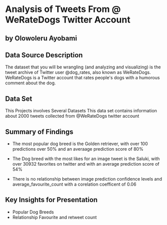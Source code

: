 # Analysis of Tweets From @ WeRateDogs Twitter Account

## by Olowoleru Ayobami


## Data Source Description

The dataset that you will be wrangling (and analyzing and visualizing) is the tweet archive of Twitter user @dog_rates, also known as WeRateDogs. WeRateDogs is a Twitter account that rates people's dogs with a humorous comment about the dog. 


## Data Set
This Projects involves Several Datasets This data set contains information about 2000 tweets  collected from @WeRateDogs twitter account


## Summary of Findings

- The most popular dog breed is the Golden retriever, with over 100 predictions over 50% and an averaage prediction score of  80% 

- The Dog breed with the most likes for an image tweet is the Saluki, with over 30932 favorites on twitter and with an  average prediction score of 54% 

-  There is no relationship between image prediction confidence levels and average_favourite_count with a corelation coefficent of 0.06 

## Key Insights for Presentation

-  Popular Dog Breeds
- Relationship Favourite and retweet count
